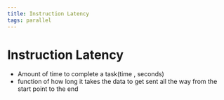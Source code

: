 ```yaml
---
title: Instruction Latency
tags: parallel 
---
```


# Instruction Latency
- Amount of time to complete a task(time , seconds)
- function of how long it takes the data to get sent all the way from the start point to the end














































































